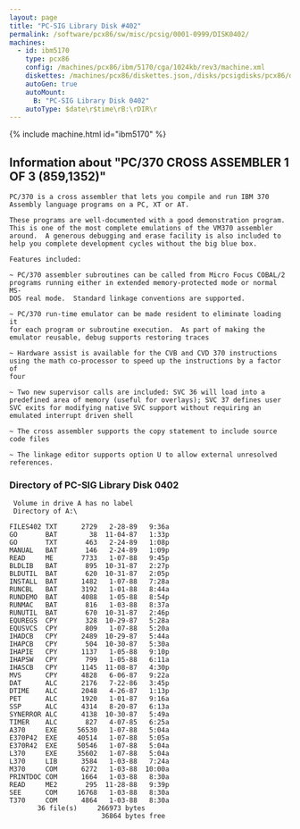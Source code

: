 ```yaml
---
layout: page
title: "PC-SIG Library Disk #402"
permalink: /software/pcx86/sw/misc/pcsig/0001-0999/DISK0402/
machines:
  - id: ibm5170
    type: pcx86
    config: /machines/pcx86/ibm/5170/cga/1024kb/rev3/machine.xml
    diskettes: /machines/pcx86/diskettes.json,/disks/pcsigdisks/pcx86/diskettes.json
    autoGen: true
    autoMount:
      B: "PC-SIG Library Disk 0402"
    autoType: $date\r$time\rB:\rDIR\r
---
```


{% include machine.html id="ibm5170" %}

## Information about "PC/370 CROSS ASSEMBLER 1 OF 3 (859,1352)"

    PC/370 is a cross assembler that lets you compile and run IBM 370
    Assembly language programs on a PC, XT or AT.
    
    These programs are well-documented with a good demonstration program.
    This is one of the most complete emulations of the VM370 assembler
    around.  A generous debugging and erase facility is also included to
    help you complete development cycles without the big blue box.
    
    Features included:
    
    ~ PC/370 assembler subroutines can be called from Micro Focus COBAL/2
    programs running either in extended memory-protected mode or normal MS-
    DOS real mode.  Standard linkage conventions are supported.
    
    ~ PC/370 run-time emulator can be made resident to eliminate loading it
    for each program or subroutine execution.  As part of making the
    emulator reusable, debug supports restoring traces
    
    ~ Hardware assist is available for the CVB and CVD 370 instructions
    using the math co-processor to speed up the instructions by a factor of
    four
    
    ~ Two new supervisor calls are included: SVC 36 will load into a
    predefined area of memory (useful for overlays); SVC 37 defines user
    SVC exits for modifying native SVC support without requiring an
    emulated interrupt driven shell
    
    ~ The cross assembler supports the copy statement to include source
    code files
    
    ~ The linkage editor supports option U to allow external unresolved
    references.

### Directory of PC-SIG Library Disk 0402

     Volume in drive A has no label
     Directory of A:\

    FILES402 TXT      2729   2-28-89   9:36a
    GO       BAT        38  11-04-87   1:33p
    GO       TXT       463   2-24-89   1:08p
    MANUAL   BAT       146   2-24-89   1:09p
    READ     ME       7733   1-07-88   9:45p
    BLDLIB   BAT       895  10-31-87   2:27p
    BLDUTIL  BAT       620  10-31-87   2:05p
    INSTALL  BAT      1482   1-07-88   7:28a
    RUNCBL   BAT      3192   1-01-88   8:44a
    RUNDEMO  BAT      4088   1-05-88   8:54p
    RUNMAC   BAT       816   1-03-88   8:37a
    RUNUTIL  BAT       670  10-31-87   2:46p
    EQUREGS  CPY       328  10-29-87   5:28a
    EQUSVCS  CPY       809   1-07-88   5:20a
    IHADCB   CPY      2489  10-29-87   5:44a
    IHAPCB   CPY       504  10-30-87   5:30a
    IHAPIE   CPY      1137   1-05-88   9:10p
    IHAPSW   CPY       799   1-05-88   6:11a
    IHASCB   CPY      1145  11-08-87   4:30p
    MVS      CPY      4828   6-06-87   9:22a
    DAT      ALC      2176   7-22-86   3:45p
    DTIME    ALC      2048   4-26-87   1:13p
    PET      ALC      1920   1-01-87   9:16a
    SSP      ALC      4314   8-20-87   6:13a
    SYNERROR ALC      4138  10-30-87   5:49a
    TIMER    ALC       827   4-07-85   6:25a
    A370     EXE     56530   1-07-88   5:04a
    E370P42  EXE     40514   1-07-88   5:05a
    E370R42  EXE     50546   1-07-88   5:04a
    L370     EXE     35602   1-07-88   5:04a
    L370     LIB      3584   1-03-88   7:24a
    M370     COM      6272   1-03-88  10:00a
    PRINTDOC COM      1664   1-03-88   8:30a
    READ     ME2       295  11-28-88   9:39p
    SEE      COM     16768   1-03-88   8:30a
    T370     COM      4864   1-03-88   8:30a
           36 file(s)     266973 bytes
                           36864 bytes free
